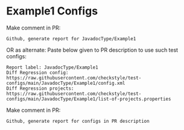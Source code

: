 # Example1 Configs
Make comment in PR:
```
Github, generate report for JavadocType/Example1
```
OR as alternate:
Paste below given to PR description to use such test configs:
```
Report label: JavadocType/Example1
Diff Regression config: https://raw.githubusercontent.com/checkstyle/test-configs/main/JavadocType/Example1/config.xml
Diff Regression projects: https://raw.githubusercontent.com/checkstyle/test-configs/main/JavadocType/Example1/list-of-projects.properties
```
Make comment in PR:
```
Github, generate report for configs in PR description
```
